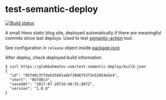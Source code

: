 # test-semantic-deploy

[![Build status][ci-image] ][ci-url]

A small Hexo static blog site, deployed automatically if there are meaningful
commits since last deploys. Used to test
[semantic-action](https://github.com/bahmutov/semantic-action) tool.

See configuration in `release` object inside [package.json](package.json)

After deploy, check deployed build information

```text
$ curl https://glebbahmutov.com/test-semantic-deploy/build.json
{
  "id": "05f40c3ffdeb35b01adbf30d6753f3e52854e5e4",
  "short": "05f40c3",
  "savedAt": "2017-07-26T16:48:55.887Z",
  "version": "1.0.0"
}
```

[ci-image]: https://travis-ci.org/bahmutov/test-semantic-deploy.svg?branch=master
[ci-url]: https://travis-ci.org/bahmutov/test-semantic-deploy
